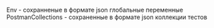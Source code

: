 Env - сохранненые в формате json глобальные переменные 
PostmanCollections - сохраненные в формате json коллекции тестов
